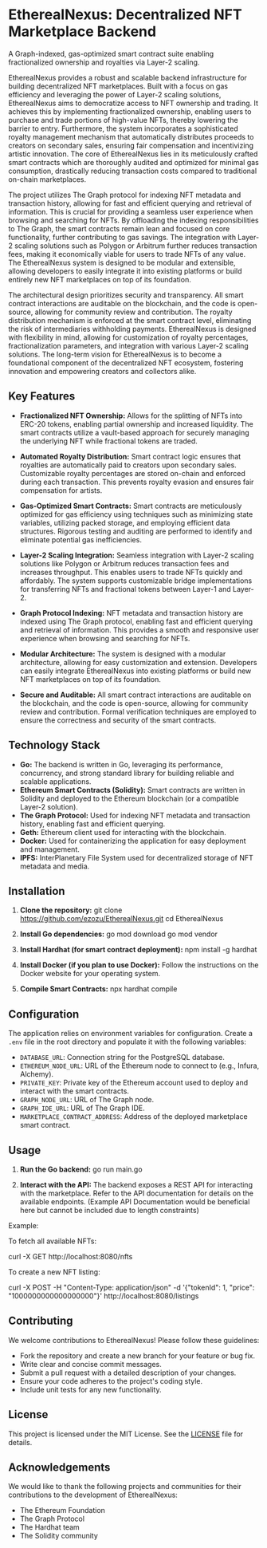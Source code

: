 # EtherealNexus: Decentralized NFT Marketplace Backend

A Graph-indexed, gas-optimized smart contract suite enabling fractionalized ownership and royalties via Layer-2 scaling.

EtherealNexus provides a robust and scalable backend infrastructure for building decentralized NFT marketplaces. Built with a focus on gas efficiency and leveraging the power of Layer-2 scaling solutions, EtherealNexus aims to democratize access to NFT ownership and trading. It achieves this by implementing fractionalized ownership, enabling users to purchase and trade portions of high-value NFTs, thereby lowering the barrier to entry. Furthermore, the system incorporates a sophisticated royalty management mechanism that automatically distributes proceeds to creators on secondary sales, ensuring fair compensation and incentivizing artistic innovation. The core of EtherealNexus lies in its meticulously crafted smart contracts which are thoroughly audited and optimized for minimal gas consumption, drastically reducing transaction costs compared to traditional on-chain marketplaces.

The project utilizes The Graph protocol for indexing NFT metadata and transaction history, allowing for fast and efficient querying and retrieval of information. This is crucial for providing a seamless user experience when browsing and searching for NFTs. By offloading the indexing responsibilities to The Graph, the smart contracts remain lean and focused on core functionality, further contributing to gas savings. The integration with Layer-2 scaling solutions such as Polygon or Arbitrum further reduces transaction fees, making it economically viable for users to trade NFTs of any value. The EtherealNexus system is designed to be modular and extensible, allowing developers to easily integrate it into existing platforms or build entirely new NFT marketplaces on top of its foundation.

The architectural design prioritizes security and transparency. All smart contract interactions are auditable on the blockchain, and the code is open-source, allowing for community review and contribution. The royalty distribution mechanism is enforced at the smart contract level, eliminating the risk of intermediaries withholding payments. EtherealNexus is designed with flexibility in mind, allowing for customization of royalty percentages, fractionalization parameters, and integration with various Layer-2 scaling solutions. The long-term vision for EtherealNexus is to become a foundational component of the decentralized NFT ecosystem, fostering innovation and empowering creators and collectors alike.

## Key Features

*   **Fractionalized NFT Ownership:** Allows for the splitting of NFTs into ERC-20 tokens, enabling partial ownership and increased liquidity. The smart contracts utilize a vault-based approach for securely managing the underlying NFT while fractional tokens are traded.

*   **Automated Royalty Distribution:** Smart contract logic ensures that royalties are automatically paid to creators upon secondary sales. Customizable royalty percentages are stored on-chain and enforced during each transaction. This prevents royalty evasion and ensures fair compensation for artists.

*   **Gas-Optimized Smart Contracts:** Smart contracts are meticulously optimized for gas efficiency using techniques such as minimizing state variables, utilizing packed storage, and employing efficient data structures. Rigorous testing and auditing are performed to identify and eliminate potential gas inefficiencies.

*   **Layer-2 Scaling Integration:** Seamless integration with Layer-2 scaling solutions like Polygon or Arbitrum reduces transaction fees and increases throughput. This enables users to trade NFTs quickly and affordably. The system supports customizable bridge implementations for transferring NFTs and fractional tokens between Layer-1 and Layer-2.

*   **Graph Protocol Indexing:** NFT metadata and transaction history are indexed using The Graph protocol, enabling fast and efficient querying and retrieval of information. This provides a smooth and responsive user experience when browsing and searching for NFTs.

*   **Modular Architecture:** The system is designed with a modular architecture, allowing for easy customization and extension. Developers can easily integrate EtherealNexus into existing platforms or build new NFT marketplaces on top of its foundation.

*   **Secure and Auditable:** All smart contract interactions are auditable on the blockchain, and the code is open-source, allowing for community review and contribution. Formal verification techniques are employed to ensure the correctness and security of the smart contracts.

## Technology Stack

*   **Go:** The backend is written in Go, leveraging its performance, concurrency, and strong standard library for building reliable and scalable applications.
*   **Ethereum Smart Contracts (Solidity):** Smart contracts are written in Solidity and deployed to the Ethereum blockchain (or a compatible Layer-2 solution).
*   **The Graph Protocol:** Used for indexing NFT metadata and transaction history, enabling fast and efficient querying.
*   **Geth:** Ethereum client used for interacting with the blockchain.
*   **Docker:** Used for containerizing the application for easy deployment and management.
*   **IPFS:** InterPlanetary File System used for decentralized storage of NFT metadata and media.

## Installation

1.  **Clone the repository:**
    git clone https://github.com/ezozu/EtherealNexus.git
    cd EtherealNexus

2.  **Install Go dependencies:**
    go mod download
    go mod vendor

3.  **Install Hardhat (for smart contract deployment):**
    npm install -g hardhat

4.  **Install Docker (if you plan to use Docker):** Follow the instructions on the Docker website for your operating system.

5.  **Compile Smart Contracts:**
    npx hardhat compile

## Configuration

The application relies on environment variables for configuration. Create a `.env` file in the root directory and populate it with the following variables:



*   `DATABASE_URL`: Connection string for the PostgreSQL database.
*   `ETHEREUM_NODE_URL`: URL of the Ethereum node to connect to (e.g., Infura, Alchemy).
*   `PRIVATE_KEY`: Private key of the Ethereum account used to deploy and interact with the smart contracts.
*   `GRAPH_NODE_URL`: URL of The Graph node.
*   `GRAPH_IDE_URL`: URL of The Graph IDE.
*   `MARKETPLACE_CONTRACT_ADDRESS`: Address of the deployed marketplace smart contract.

## Usage

1.  **Run the Go backend:**
    go run main.go

2.  **Interact with the API:** The backend exposes a REST API for interacting with the marketplace. Refer to the API documentation for details on the available endpoints. (Example API Documentation would be beneficial here but cannot be included due to length constraints)

Example:

To fetch all available NFTs:

curl -X GET http://localhost:8080/nfts

To create a new NFT listing:

curl -X POST -H "Content-Type: application/json" -d '{"tokenId": 1, "price": "1000000000000000000"}' http://localhost:8080/listings

## Contributing

We welcome contributions to EtherealNexus! Please follow these guidelines:

*   Fork the repository and create a new branch for your feature or bug fix.
*   Write clear and concise commit messages.
*   Submit a pull request with a detailed description of your changes.
*   Ensure your code adheres to the project's coding style.
*   Include unit tests for any new functionality.

## License

This project is licensed under the MIT License. See the [LICENSE](https://github.com/ezozu/EtherealNexus/blob/main/LICENSE) file for details.

## Acknowledgements

We would like to thank the following projects and communities for their contributions to the development of EtherealNexus:

*   The Ethereum Foundation
*   The Graph Protocol
*   The Hardhat team
*   The Solidity community